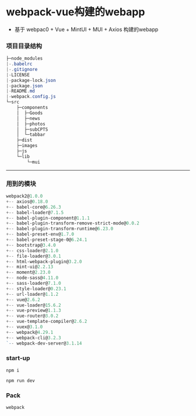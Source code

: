 # webpack-vue构建的webapp

- 基于 webpac0 + Vue + MintUI + MUI + Axios 构建的webapp

###  项目目录结构

```powershell
├─node_modules
|-.babelrc
|-.gitignore
|-LICENSE
|-package-lock.json
|-package.json
|-README.md
|-webpack.config.js
└─src
    ├─components
    │  ├─Goods
    │  ├─news
    │  ├─photos
    │  ├─subCPTS
    │  └─tabbar
    ├─dist
    ├─images
    ├─js
    └─lib
        └─mui
```



---



### 用到的模块

```powershell
webpack2@1.0.0 
+-- axios@0.18.0
+-- babel-core@6.26.3
+-- babel-loader@7.1.5
+-- babel-plugin-component@1.1.1
+-- babel-plugin-transform-remove-strict-mode@0.0.2
+-- babel-plugin-transform-runtime@6.23.0
+-- babel-preset-env@1.7.0
+-- babel-preset-stage-0@6.24.1
+-- bootstrap@3.4.0
+-- css-loader@2.1.0
+-- file-loader@3.0.1
+-- html-webpack-plugin@3.2.0
+-- mint-ui@2.2.13
+-- moment@2.23.0
+-- node-sass@4.11.0
+-- sass-loader@7.1.0
+-- style-loader@0.23.1
+-- url-loader@1.1.2
+-- vue@2.6.2
+-- vue-loader@15.6.2
+-- vue-preview@1.1.3
+-- vue-router@3.0.2
+-- vue-template-compiler@2.6.2
+-- vuex@3.1.0
+-- webpack@4.29.1
+-- webpack-cli@3.2.3
`-- webpack-dev-server@3.1.14
```





### start-up

`npm i `

`npm run dev`

### Pack

`webpack`



